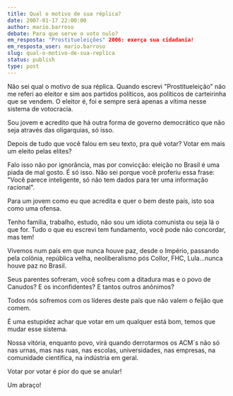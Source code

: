 ```yaml
---
title: Qual o motivo de sua réplica?
date: 2007-01-17 22:00:00
author: mario.barroso
debate: Para que serve o voto nulo?
em_resposta: "Prostitueleições" 2006: exerça sua cidadania!
em_resposta_user: mario.barroso
slug: qual-o-motivo-de-sua-replica
status: publish 
type: post
---
```


Não sei qual o motivo de sua réplica. Quando escrevi "Prostitueleição" não me referi ao eleitor e sim aos partidos políticos, aos políticos de carteirinha que se vendem. O eleitor é, foi e sempre será apenas a vítima nesse sistema de votocracia.  

Sou jovem e acredito que há outra forma de governo democrático que não seja através das oligarquias, só isso.  

Depois de tudo que você falou em seu texto, pra quê votar? Votar em mais um eleito pelas elites?  

Falo isso não por ignorância, mas por convicção: eleição no Brasil é uma piada de mal gosto. É só isso. Não sei porque você proferiu essa frase: "Você parece inteligente, só não tem dados para ter uma informação racional".  

Para um jovem como eu que acredita e quer o bem deste país, isto soa como uma ofensa.  

Tenho família, trabalho, estudo, não sou um idiota comunista ou seja lá o que for. Tudo o que eu escrevi tem fundamento, você pode não concordar, mas tem!  

Vivemos num país em que nunca houve paz, desde o Império, passando pela colônia, república velha, neoliberalismo pós Collor, FHC, Lula...nunca houve paz no Brasil.  

Seus parentes sofreram, você sofreu com a ditadura mas e o povo de Canudos? E os inconfidentes? E tantos outros anônimos?  

Todos nós sofremos com os líderes deste país que não valem o feijão que comem.  

É uma estupidez achar que votar em um qualquer está bom, temos que mudar esse sistema.  

Nossa vitória, enquanto povo, virá quando derrotarmos os ACM´s não só nas urnas, mas nas ruas, nas escolas, universidades, nas empresas, na comunidade científica, na indústria em geral.  

Votar por votar é pior do que se anular!  

  

Um abraço!
